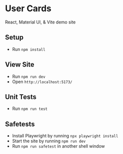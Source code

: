 # User Cards
React, Material UI, & Vite demo site

## Setup
- Run `npm install`

## View Site
- Run `npm run dev`
- Open `http://localhost:5173/`

## Unit Tests
- Run `npm run test`

## Safetests
- Install Playwright by running `npx playwright install`
- Start the site by running `npm run dev`
- Run `npm run safetest` in another shell window
